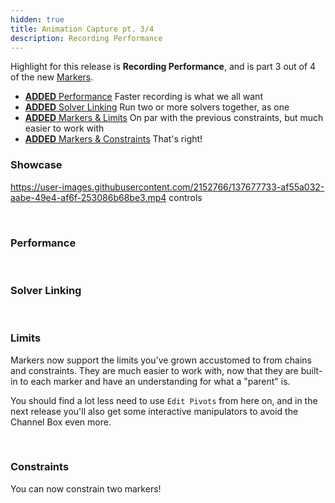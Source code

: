 ```yaml
---
hidden: true
title: Animation Capture pt. 3/4
description: Recording Performance
---
```


Highlight for this release is **Recording Performance**, and is part 3 out of 4 of the new [Markers](/releases/2021.09.27/).

- [**ADDED** Performance](#performance) Faster recording is what we all want
- [**ADDED** Solver Linking](#solver-linking) Run two or more solvers together, as one
- [**ADDED** Markers & Limits](#limits) On par with the previous constraints, but much easier to work with
- [**ADDED** Markers & Constraints](#constraints) That's right!

### Showcase

https://user-images.githubusercontent.com/2152766/137677733-af55a032-aabe-49e4-af6f-253086b68be3.mp4 controls

<br>

### Performance

<br>

### Solver Linking

<br>

### Limits

Markers now support the limits you've grown accustomed to from chains and constraints. They are much easier to work with, now that they are built-in to each marker and have an understanding for what a "parent" is.

You should find a lot less need to use `Edit Pivots` from here on, and in the next release you'll also get some interactive manipulators to avoid the Channel Box even more.

<br>

### Constraints

You can now constrain two markers!

